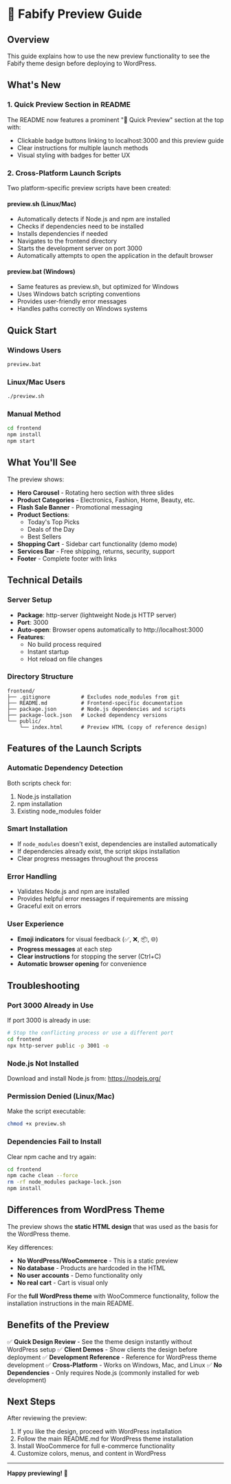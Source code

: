 # 🚀 Fabify Preview Guide

## Overview

This guide explains how to use the new preview functionality to see the Fabify theme design before deploying to WordPress.

## What's New

### 1. Quick Preview Section in README

The README now features a prominent "🚀 Quick Preview" section at the top with:
- Clickable badge buttons linking to localhost:3000 and this preview guide
- Clear instructions for multiple launch methods
- Visual styling with badges for better UX

### 2. Cross-Platform Launch Scripts

Two platform-specific preview scripts have been created:

#### **preview.sh** (Linux/Mac)
- Automatically detects if Node.js and npm are installed
- Checks if dependencies need to be installed
- Installs dependencies if needed
- Navigates to the frontend directory
- Starts the development server on port 3000
- Automatically attempts to open the application in the default browser

#### **preview.bat** (Windows)
- Same features as preview.sh, but optimized for Windows
- Uses Windows batch scripting conventions
- Provides user-friendly error messages
- Handles paths correctly on Windows systems

## Quick Start

### Windows Users
```bash
preview.bat
```

### Linux/Mac Users
```bash
./preview.sh
```

### Manual Method
```bash
cd frontend
npm install
npm start
```

## What You'll See

The preview shows:
- **Hero Carousel** - Rotating hero section with three slides
- **Product Categories** - Electronics, Fashion, Home, Beauty, etc.
- **Flash Sale Banner** - Promotional messaging
- **Product Sections**:
  - Today's Top Picks
  - Deals of the Day
  - Best Sellers
- **Shopping Cart** - Sidebar cart functionality (demo mode)
- **Services Bar** - Free shipping, returns, security, support
- **Footer** - Complete footer with links

## Technical Details

### Server Setup
- **Package**: http-server (lightweight Node.js HTTP server)
- **Port**: 3000
- **Auto-open**: Browser opens automatically to http://localhost:3000
- **Features**:
  - No build process required
  - Instant startup
  - Hot reload on file changes

### Directory Structure
```
frontend/
├── .gitignore          # Excludes node_modules from git
├── README.md           # Frontend-specific documentation
├── package.json        # Node.js dependencies and scripts
├── package-lock.json   # Locked dependency versions
└── public/
    └── index.html      # Preview HTML (copy of reference design)
```

## Features of the Launch Scripts

### Automatic Dependency Detection
Both scripts check for:
1. Node.js installation
2. npm installation
3. Existing node_modules folder

### Smart Installation
- If `node_modules` doesn't exist, dependencies are installed automatically
- If dependencies already exist, the script skips installation
- Clear progress messages throughout the process

### Error Handling
- Validates Node.js and npm are installed
- Provides helpful error messages if requirements are missing
- Graceful exit on errors

### User Experience
- **Emoji indicators** for visual feedback (✅, ❌, 📦, 🌐)
- **Progress messages** at each step
- **Clear instructions** for stopping the server (Ctrl+C)
- **Automatic browser opening** for convenience

## Troubleshooting

### Port 3000 Already in Use
If port 3000 is already in use:
```bash
# Stop the conflicting process or use a different port
cd frontend
npx http-server public -p 3001 -o
```

### Node.js Not Installed
Download and install Node.js from: https://nodejs.org/

### Permission Denied (Linux/Mac)
Make the script executable:
```bash
chmod +x preview.sh
```

### Dependencies Fail to Install
Clear npm cache and try again:
```bash
cd frontend
npm cache clean --force
rm -rf node_modules package-lock.json
npm install
```

## Differences from WordPress Theme

The preview shows the **static HTML design** that was used as the basis for the WordPress theme. 

Key differences:
- **No WordPress/WooCommerce** - This is a static preview
- **No database** - Products are hardcoded in the HTML
- **No user accounts** - Demo functionality only
- **No real cart** - Cart is visual only

For the **full WordPress theme** with WooCommerce functionality, follow the installation instructions in the main README.

## Benefits of the Preview

✅ **Quick Design Review** - See the theme design instantly without WordPress setup
✅ **Client Demos** - Show clients the design before deployment
✅ **Development Reference** - Reference for WordPress theme development
✅ **Cross-Platform** - Works on Windows, Mac, and Linux
✅ **No Dependencies** - Only requires Node.js (commonly installed for web development)

## Next Steps

After reviewing the preview:
1. If you like the design, proceed with WordPress installation
2. Follow the main README.md for WordPress theme installation
3. Install WooCommerce for full e-commerce functionality
4. Customize colors, menus, and content in WordPress

---

**Happy previewing! 🎨**
